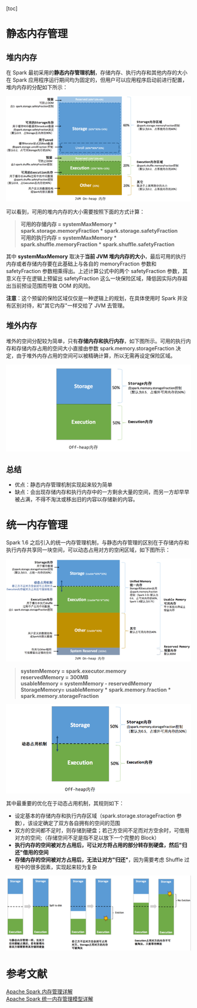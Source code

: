 [toc]

# 静态内存管理
## 堆内内存
在 Spark 最初采用的**静态内存管理机制**，存储内存、执行内存和其他内存的大小在 Spark 应用程序运行期间均为固定的，但用户可以应用程序启动前进行配置，堆内内存的分配如下所示：    

![](https://raw.githubusercontent.com/Andr-Robot/iMarkdownPhotos/master/Res/staticmemorymanagerinheap.png)    

可以看到，可用的堆内内存的大小需要按照下面的方式计算：
> **可用的存储内存 = systemMaxMemory * spark.storage.memoryFraction * spark.storage.safetyFraction**     
**可用的执行内存 = systemMaxMemory * spark.shuffle.memoryFraction * spark.shuffle.safetyFraction**

其中 **systemMaxMemory** 取决于**当前 JVM 堆内内存的大小**，最后可用的执行内存或者存储内存要在此基础上与各自的 memoryFraction 参数和 safetyFraction 参数相乘得出。上述计算公式中的两个 safetyFraction 参数，其意义在于在逻辑上预留出 safetyFraction 这么一块保险区域，降低因实际内存超出当前预设范围而导致 OOM 的风险。

**注意**：这个预留的保险区域仅仅是一种逻辑上的规划，在具体使用时 Spark 并没有区别对待，和"其它内存"一样交给了 JVM 去管理。

## 堆外内存
堆外的空间分配较为简单，只有**存储内存和执行内存**，如下图所示。可用的执行内存和存储内存占用的空间大小直接由参数 spark.memory.storageFraction 决定，由于堆外内存占用的空间可以被精确计算，所以无需再设定保险区域。

![](https://raw.githubusercontent.com/Andr-Robot/iMarkdownPhotos/master/Res/staticmemorymanagerinnoheap.png)

## 总结
- 优点：静态内存管理机制实现起来较为简单
- 缺点：会出现存储内存和执行内存中的一方剩余大量的空间，而另一方却早早被占满，不得不淘汰或移出旧的内容以存储新的内容。

# 统一内存管理
Spark 1.6 之后引入的统一内存管理机制，与静态内存管理的区别在于存储内存和执行内存共享同一块空间，可以动态占用对方的空闲区域，如下图所示：

![](https://raw.githubusercontent.com/Andr-Robot/iMarkdownPhotos/master/Res/unifiedmemorymanagerinheap.png)

> **systemMemory = spark.executor.memory**    
**reservedMemory = 300MB**      
**usableMemory = systemMemory - reservedMemory**     
**StorageMemory= usableMemory * spark.memory.fraction * spark.memory.storageFraction**    

![](https://raw.githubusercontent.com/Andr-Robot/iMarkdownPhotos/master/Res/unifiedmemorymanagerinnoheap.png)

其中最重要的优化在于动态占用机制，其规则如下：
- 设定基本的存储内存和执行内存区域（spark.storage.storageFraction 参数），该设定确定了双方各自拥有的空间的范围
- 双方的空间都不足时，则存储到硬盘；若己方空间不足而对方空余时，可借用对方的空间;（存储空间不足是指不足以放下一个完整的 Block）
- **执行内存的空间被对方占用后，可让对方将占用的部分转存到硬盘，然后"归还"借用的空间**
- **存储内存的空间被对方占用后，无法让对方"归还"**，因为需要考虑 Shuffle 过程中的很多因素，实现起来较为复杂

![](https://raw.githubusercontent.com/Andr-Robot/iMarkdownPhotos/master/Res/unifiedmemorymanager.png)

# 参考文献
[Apache Spark 内存管理详解](https://www.ibm.com/developerworks/cn/analytics/library/ba-cn-apache-spark-memory-management/index.html)     
[Apache Spark 统一内存管理模型详解](https://www.iteblog.com/archives/2342.html)     
